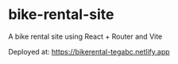 # bike-rental-site

A bike rental site using React + Router and Vite

Deployed at: https://bikerental-tegabc.netlify.app
